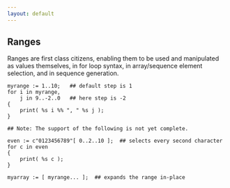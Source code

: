 ```yaml
---
layout: default
---
```

## Ranges

Ranges are first class citizens, enabling them to be used and manipulated as values themselves, in for loop syntax, in array/sequence element selection, and in sequence generation.

    myrange := 1..10;   ## default step is 1
    for i in myrange,
        j in 9..-2..0   ## here step is -2
    {
        print( %s i %% ", " %s j );
    }

    ## Note: The support of the following is not yet complete.

    even := c"0123456789"[ 0..2..10 ];  ## selects every second character
    for c in even
    {
        print( %s c );
    }

    myarray := [ myrange... ];  ## expands the range in-place
